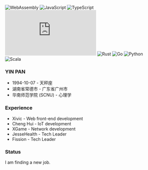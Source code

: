 ![WebAssembly](https://badgen.net/badge/Language/WebAssembly/blue?icon=visualstudio&label)
![JavaScript](https://badgen.net/badge/Language/JavaScript/cyan?icon=visualstudio&label)
![TypeScript](https://badgen.net/badge/Language/TypeScript?icon=typescript&label)
![Node.JS](https://badgen.net/badge/Language/Node.JS?icon=npm&label)
![Rust](https://badgen.net/badge/Language/Rust?icon=visualstudio&label)
![Go](https://badgen.net/badge/Language/Go/grey?icon=visualstudio&label)
![Python](https://badgen.net/badge/Language/Python/blue?icon=visualstudio&label)
![Scala](https://badgen.net/badge/Language/Scala/black?icon=visualstudio&label)

### YIN PAN
* 1994-10-07 - 天秤座</br>
* 湖南省常德市 - 广东省广州市</br>
* 华南师范学院 (SCNU) - 心理学</br>


### Experience
* Xivic - Web front-end development
* Cheng Hui - IoT development
* XGame - Network development
* JesseHealth - Tech Leader
* Fission - Tech Leader


### Status
I am finding a new job.